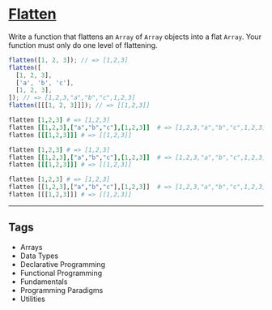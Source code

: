 # [Flatten](https://www.codewars.com/kata/5250a89b1625e5decd000413)

Write a function that flattens an `Array` of `Array` objects into a flat `Array`. Your function must only do one level of flattening.

```javascript
flatten([1, 2, 3]); // => [1,2,3]
flatten([
  [1, 2, 3],
  ['a', 'b', 'c'],
  [1, 2, 3],
]); // => [1,2,3,"a","b","c",1,2,3]
flatten([[[1, 2, 3]]]); // => [[1,2,3]]
```

```coffeescript
flatten [1,2,3] # => [1,2,3]
flatten [[1,2,3],["a","b","c"],[1,2,3]]  # => [1,2,3,"a","b","c",1,2,3]
flatten [[[1,2,3]]] # => [[1,2,3]]
```

```ruby
flatten [1,2,3] # => [1,2,3]
flatten [[1,2,3],["a","b","c"],[1,2,3]]  # => [1,2,3,"a","b","c",1,2,3]
flatten [[[1,2,3]]] # => [[1,2,3]]
```

```python
flatten [1,2,3] # => [1,2,3]
flatten [[1,2,3],["a","b","c"],[1,2,3]]  # => [1,2,3,"a","b","c",1,2,3]
flatten [[[1,2,3]]] # => [[1,2,3]]
```

---

## Tags

- Arrays
- Data Types
- Declarative Programming
- Functional Programming
- Fundamentals
- Programming Paradigms
- Utilities
